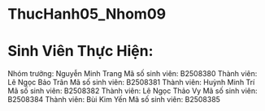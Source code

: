 # ThucHanh05_Nhom09
# Sinh Viên Thực Hiện:
  Nhóm trưởng: Nguyễn Minh Trang
    Mã số sinh viên: B2508380
  Thành viên: Lê Ngọc Bảo Trân
    Mã số sinh viên: B2508381
  Thành viên: Huỳnh Minh Trí
    Mã số sinh viên: B2508382
  Thành viên: Lê Ngọc Thảo Vy
    Mã số sinh viên: B2508384
  Thành viên: Bùi Kim Yến
    Mã số sinh viên: B2508385
